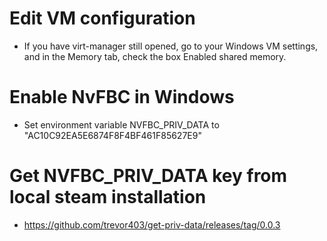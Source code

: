 # Edit VM configuration
* If you have virt-manager still opened, go to your Windows VM settings, and in the Memory tab, check the box Enabled shared memory.

# Enable NvFBC in Windows
* Set environment variable NVFBC_PRIV_DATA to "AC10C92EA5E6874F8F4BF461F85627E9"

# Get NVFBC_PRIV_DATA key from local steam installation
* https://github.com/trevor403/get-priv-data/releases/tag/0.0.3
